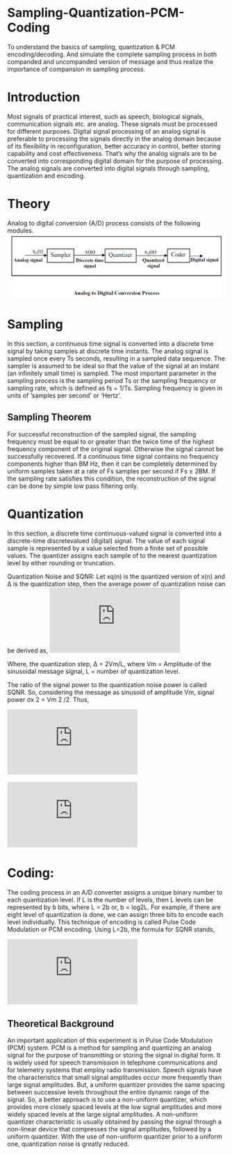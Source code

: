 # Sampling-Quantization-PCM-Coding
To understand the basics of sampling, quantization &amp; PCM encoding/decoding. And simulate the complete sampling process in both companded and uncompanded version of message and thus realize the importance of compansion in sampling process.


# Introduction
Most signals of practical interest, such as speech, biological signals, communication signals etc.
are analog. These signals must be processed for different purposes. Digital signal processing of an
analog signal is preferable to processing the signals directly in the analog domain because of its
flexibility in reconfiguration, better accuracy in control, better storing capability and cost
effectiveness. That’s why the analog signals are to be converted into corresponding digital domain
for the purpose of processing. The analog signals are converted into digital signals through
sampling, quantization and encoding.


# Theory
Analog to digital conversion (A/D) process consists of the following modules.
![](https://github.com/Nahid-Ahsan/Sampling-Quantization-PCM-Coding/blob/master/Block_Diagram.PNG)

# Sampling
In this section, a continuous time signal is converted into a discrete time signal by taking samples
at discrete time instants. The analog signal is sampled once every Ts seconds, resulting in a sampled
data sequence. The sampler is assumed to be ideal so that the value of the signal at an instant (an
infinitely small time) is sampled. The most important parameter in the sampling process is the
sampling period Ts or the sampling frequency or sampling rate, which is defined as fs = 1/Ts.
Sampling frequency is given in units of ‘samples per second’ or ‘Hertz’.

## Sampling Theorem
For successful reconstruction of the sampled signal, the sampling frequency must be equal to or
greater than the twice time of the highest frequency component of the original signal. Otherwise
the signal cannot be successfully recovered. If a continuous time signal contains no frequency
components higher than BM Hz, then it can be completely determined by uniform samples taken
at a rate of Fs samples per second if Fs ≥ 2BM. If the sampling rate satisfies this condition, the
reconstruction of the signal can be done by simple low pass filtering only.

# Quantization
In this section, a discrete time continuous-valued signal is converted into a discrete-time discretevalued
(digital) signal. The value of each signal sample is represented by a value selected from a
finite set of possible values. The quantizer assigns each sample of to the nearest quantization level
by either rounding or truncation.


Quantization Noise and SQNR:
Let xq(n) is the quantized version of x(n) and Δ is the quantization step, then the average power
of quantization noise can be derived as,
![](https://latex.codecogs.com/gif.latex?%5CLARGE%20%5Csigma%20_%7Bnq%7D%5E%7B2%7D%3D%20E%5Bx_%7Bq%7D%28n%29%20-%20x%28n%29%5D%20%3D%20%5Cfrac%7B%5CDelta%5E%7B2%7D%7D%7B12%7D%20%3D%20%5Cfrac%7BV_%7Bm%7D%5E%7B2%7D%7D%7B3L%5E%7B2%7D%7D)

Where, the quantization step, Δ = 2Vm/L, where Vm = Amplitude of the sinusoidal message
signal, L = number of quantization level.


The ratio of the signal power to the quantization noise power is called SQNR. So, considering
the message as sinusoid of amplitude Vm, signal power σx
2 = Vm 2 /2. Thus,

![](https://latex.codecogs.com/gif.latex?%5CLARGE%20SQNR%20%3D%20%5Cfrac%7B%5Csigma%20_%7Bx%7D%5E%7B2%7D%7D%7B%5Csigma%20_%7Bnq%7D%5E%7B2%7D%7D%20%3D%20%5Cfrac%7BV_%7Bm%7D%5E%7B2%7D/2%7D%7BV_%7Bm%7D%5E%7B2%7D/3L%5E%7B2%7D%7D%20%3D%20%5Cfrac%7B3L%5E%7B2%7D%7D%7B2%7D)

![](https://latex.codecogs.com/gif.latex?%5CLARGE%20SQNR%28dB%29%20%3D%2010log_%7B10%7D%5Cfrac%7B3L%5E%7B2%7D%7D%7B2%7D%20%3D%201.7609%20&plus;%2020log_%7B10%7DL)


# Coding:
The coding process in an A/D converter assigns a unique binary number to each quantization level.
If L is the number of levels, then L levels can be represented by b bits, where L = 2b or, b = log2L.
For example, if there are eight level of quantization is done, we can assign three bits to encode
each level individually. This technique of encoding is called Pulse Code Modulation or PCM
encoding. Using L=2b, the formula for SQNR stands,

![](https://latex.codecogs.com/gif.latex?%5Clarge%20SQNR%28dB%29%20%3D%201.761%20&plus;%2020log_%7B10%7D2%5E%7Bb%7D%20%3D%201.7609%20&plus;%206.0206b)


## Theoretical Background
An important application of this experiment is in Pulse Code Modulation (PCM) system. PCM is
a method for sampling and quantizing an analog signal for the purpose of transmitting or storing
the signal in digital form. It is widely used for speech transmission in telephone communications
and for telemetry systems that employ radio transmission. Speech signals have the characteristics
that small signal amplitudes occur more frequently than large signal amplitudes. But, a uniform
quantizer provides the same spacing between successive levels throughout the entire dynamic
range of the signal. So, a better approach is to use a non-uniform quantizer, which provides more
closely spaced levels at the low signal amplitudes and more widely spaced levels at the large signal
amplitudes. A non-uniform quantizer characteristic is usually obtained by passing the signal
through a non-linear device that compresses the signal amplitudes, followed by a uniform
quantizer. With the use of non-uniform quantizer prior to a uniform one, quantization noise is
greatly reduced.
